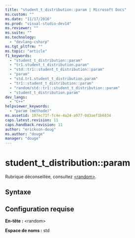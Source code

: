 ```yaml
---
title: "student_t_distribution::param | Microsoft Docs"
ms.custom: ""
ms.date: "11/17/2016"
ms.prod: "visual-studio-dev14"
ms.reviewer: ""
ms.suite: ""
ms.technology: 
  - "devlang-csharp"
ms.tgt_pltfrm: ""
ms.topic: "article"
f1_keywords: 
  - "student_t_distribution::param"
  - "tr1.student_t_distribution.param"
  - "std::tr1::student_t_distribution::param"
  - "param"
  - "std.tr1.student_t_distribution.param"
  - "tr1::student_t_distribution::param"
  - "random/std::tr1::student_t_distribution::param"
  - "student_t_distribution.param"
dev_langs: 
  - "C++"
helpviewer_keywords: 
  - "param (méthode)"
ms.assetid: 107ec71f-fc4e-4a24-a977-0d3aef1b6834
caps.latest.revision: 11
caps.handback.revision: 11
author: "erickson-doug"
ms.author: "douge"
manager: "douge"
---
```

# student_t_distribution::param
Rubrique déconseillée, consultez [\<random\>](../Topic/%3Crandom%3E.md).  
  
## Syntaxe  
  
## Configuration requise  
 **En\-tête :** \<random\>  
  
 **Espace de noms :** std